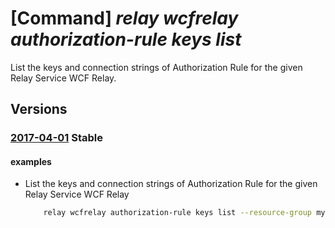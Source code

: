 # [Command] _relay wcfrelay authorization-rule keys list_

List the keys and connection strings of Authorization Rule for the given Relay Service WCF Relay.

## Versions

### [2017-04-01](/Resources/mgmt-plane/L3N1YnNjcmlwdGlvbnMve30vcmVzb3VyY2Vncm91cHMve30vcHJvdmlkZXJzL21pY3Jvc29mdC5yZWxheS9uYW1lc3BhY2VzL3t9L3djZnJlbGF5cy97fS9hdXRob3JpemF0aW9ucnVsZXMve30vbGlzdGtleXM=/2017-04-01.xml) **Stable**

<!-- mgmt-plane /subscriptions/{}/resourcegroups/{}/providers/microsoft.relay/namespaces/{}/wcfrelays/{}/authorizationrules/{}/listkeys 2017-04-01 -->

#### examples

- List the keys and connection strings of Authorization Rule for the given Relay Service WCF Relay
    ```bash
        relay wcfrelay authorization-rule keys list --resource-group myresourcegroup --namespace- name mynamespace --relay-name myrelay --name myauthorule
    ```
